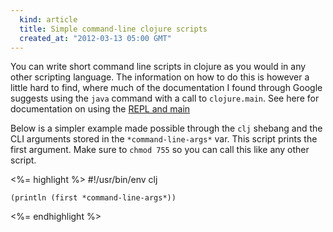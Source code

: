 ```yaml
---
  kind: article
  title: Simple command-line clojure scripts
  created_at: "2012-03-13 05:00 GMT"
---
```


You can write short command line scripts in clojure as you would in any other 
scripting language. The information on how to do this is however a little hard 
to find, where much of the documentation I found through Google suggests using 
the `java` command with a call to `clojure.main`. See here for documentation on 
using the [REPL and main](http://clojure.org/repl_and_main)

Below is a simpler example made possible through the `clj` shebang and the CLI 
arguments stored in the `*command-line-args*` var. This script prints the first 
argument. Make sure to `chmod 755` so you can call this like any other script.

<%= highlight %>
    #!/usr/bin/env clj

    (println (first *command-line-args*))
<%= endhighlight %>

